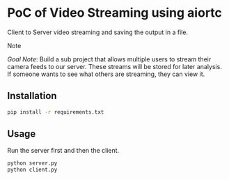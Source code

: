 # PoC of Video Streaming using aiortc

Client to Server video streaming and saving the output in a file.

> [!NOTE]
> *Goal Note*: Build a sub project that allows multiple users to stream their camera feeds to our server. These streams will be stored for later analysis. If someone wants to see what others are streaming, they can view it.

## Installation

```bash
pip install -r requirements.txt
```

## Usage

Run the server first and then the client.

```bash
python server.py
python client.py
```
